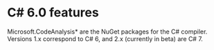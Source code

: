 
# C# 6.0 features

Microsoft.CodeAnalysis* are the NuGet packages for the C# compiler.    
Versions 1.x correspond to C# 6, and 2.x (currently in beta) are C# 7.   



